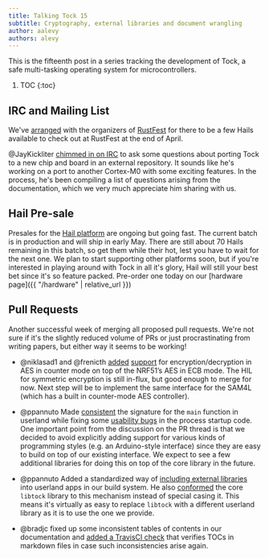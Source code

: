 ```yaml
---
title: Talking Tock 15
subtitle: Cryptography, external libraries and document wrangling
author: aalevy
authors: alevy
---
```


This is the fifteenth post in a series tracking the development of Tock, a
safe multi-tasking operating system for microcontrollers.

1. TOC
{:toc}

## IRC and Mailing List

We've
[arranged](https://groups.google.com/forum/?utm_medium=email&utm_source=footer#!msg/tock-dev/m1sGAUi5g5U/1hJYwUQfAgAJ)
with the organizers of [RustFest](http://2017.rustfest.eu/) for there to be a
few Hails available to check out at RustFest at the end of April.

@JayKickliter [chimmed in on
IRC](https://bot.tockos.org/tockbot/tock/2017-04-01/?msg=947&page=1) to ask
some questions about porting Tock to a new chip and board in an external
repository. It sounds like he's working on a port to another Cortex-M0 with
some exciting features. In the process, he's been compiling a list of questions
arising from the documentation, which we very much appreciate him sharing with
us.

## Hail Pre-sale

Presales for the [Hail platform]() are ongoing but going fast. The current
batch is in production and will ship in early May. There are still about 70
Hails remaining in this batch, so get them while their hot, lest you have to
wait for the next one. We plan to start supporting other platforms soon, but if
you're interested in playing around with Tock in all it's glory, Hail will
still your best bet since it's so feature packed. Pre-order one today on our
[hardware page]({{ "/hardware" | relative_url }})

## Pull Requests

Another successful week of merging all proposed pull requests. We're not sure
if it's the slightly reduced volume of PRs or just procrastinating from writing
papers, but either way it seems to be working!

  * @niklasad1 and @frenicth
    [added](https://github.com/helena-project/tock/pull/340)
    [support](https://github.com/helena-project/tock/pull/344) for
    encryption/decryption in AES in counter mode on top of the NRF51’s AES in
    ECB mode. The HIL for symmetric encryption is still in-flux, but good
    enough to merge for now. Next step will be to implement the same interface
    for the SAM4L (which has a built in counter-mode AES controller).

  * @ppannuto Made [consistent](https://github.com/helena-project/tock/pull/341)
    the signature for the `main` function in userland while fixing some
    [usability bugs](https://github.com/helena-project/tock/issues/338) in the
    process startup code. One important point from the discussion on the PR
    thread is that we decided to avoid explicitly adding support for various
    kinds of programming styles (e.g. an Arduino-style interface) since they
    are easy to build on top of our existing interface. We expect to see a few
    additional libraries for doing this on top of the core library in the
    future.

  * @ppannuto Added a standardized way of
    [including external libraries](https://github.com/helena-project/tock/pull/337)
    into userland apps in our build system. He also
    [conformed](https://github.com/helena-project/tock/pull/345) the core
    `libtock` library to this mechanism instead of special casing it.  This
    means it's virtually as easy to replace `libtock` with a different userland
    library as it is to use the one we provide.

  * @bradjc fixed up some inconsistent tables of contents in our documentation and
    [added a TravisCI check](https://github.com/helena-project/tock/pull/342)
    that verifies TOCs in markdown files in case such inconsistencies arise
    again.

[pic]: https://github.com/helena-project/tock/blob/master/doc/Compilation.md#position-independent-code
[tab]: https://github.com/helena-project/tock/blob/master/doc/Compilation.md#tock-application-bundle
[ble-app]: https://github.com/helena-project/tock/blob/master/userland/examples/ble-env-sense/Makefile
[comp-env]: https://github.com/helena-project/tock/blob/master/doc/Compilation.md#tock-userland-compilation-environment
